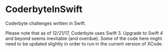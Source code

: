 # CoderbyteInSwift
Coderbyte challenges written in Swift.

Please note that as of 12/21/17, Coderbyte uses Swift 3.  Upgrade to Swift 4 and beyond seems inevitable (and overdue).  Some of the code here might need to be updated slightly in order to run in the current version of XCode.    
